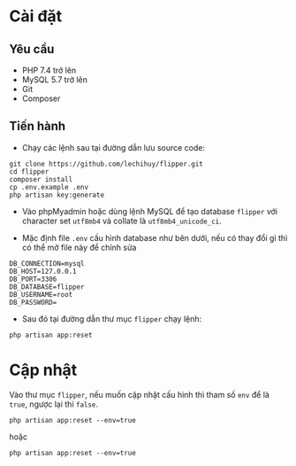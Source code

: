 # Cài đặt
## Yêu cầu
- PHP 7.4 trở lên
- MySQL 5.7 trở lên
- Git
- Composer

## Tiến hành
- Chạy các lệnh sau tại đường dẫn lưu source code:
```
git clone https://github.com/lechihuy/flipper.git
cd flipper
composer install
cp .env.example .env
php artisan key:generate
```

- Vào phpMyadmin hoặc dùng lệnh MySQL để tạo database `flipper` với character set `utf8mb4` và collate là `utf8mb4_unicode_ci`.  

- Mặc định  file `.env` cấu hình database như bên dưới, nếu có thay đổi gì thì có thể mở file này để chỉnh sửa
```
DB_CONNECTION=mysql
DB_HOST=127.0.0.1
DB_PORT=3306
DB_DATABASE=flipper
DB_USERNAME=root
DB_PASSWORD=
```

- Sau đó tại đường dẫn thư mục `flipper` chạy lệnh:
```
php artisan app:reset
```

# Cập nhật
Vào thư mục `flipper`, nếu muốn cập nhật cấu hình thì tham số `env` để là `true`, ngược lại thì `false`.
```
php artisan app:reset --env=true 
```

hoặc

```
php artisan app:reset --env=true
```